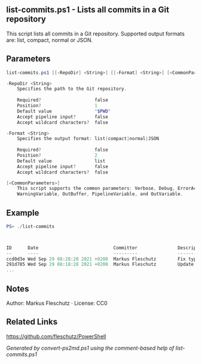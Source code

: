 ## list-commits.ps1 - Lists all commits in a Git repository

This script lists all commits in a Git repository. Supported output formats are: list, compact, normal or JSON.

## Parameters
```powershell
list-commits.ps1 [[-RepoDir] <String>] [[-Format] <String>] [<CommonParameters>]

-RepoDir <String>
    Specifies the path to the Git repository.
    
    Required?                    false
    Position?                    1
    Default value                "$PWD"
    Accept pipeline input?       false
    Accept wildcard characters?  false

-Format <String>
    Specifies the output format: list|compact|normal|JSON
    
    Required?                    false
    Position?                    2
    Default value                list
    Accept pipeline input?       false
    Accept wildcard characters?  false

[<CommonParameters>]
    This script supports the common parameters: Verbose, Debug, ErrorAction, ErrorVariable, WarningAction, 
    WarningVariable, OutBuffer, PipelineVariable, and OutVariable.
```

## Example
```powershell
PS> ./list-commits



ID      Date                            Committer               Description
--      ----                            ---------               -----------
ccd0d3e Wed Sep 29 08:28:20 2021 +0200  Markus Fleschutz        Fix typo
291d785 Wed Sep 29 08:18:28 2021 +0200  Markus Fleschutz        Update README.md
...

```

## Notes
Author: Markus Fleschutz · License: CC0

## Related Links
https://github.com/fleschutz/PowerShell

*Generated by convert-ps2md.ps1 using the comment-based help of list-commits.ps1*
